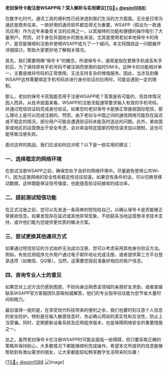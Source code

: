 **老挝保号卡能注册WSAPP吗？深入解析与实用建议[[TG💪+ @esim1088](https://t.me/s/esim1088)]**

在数字化时代，通讯工具的便利性已经渗透到我们生活的方方面面。无论是日常沟通还是商务往来，一款好用的通讯软件都显得尤为重要。WSAPP（假设为一款通讯应用）作为近年来备受关注的应用之一，以其独特的功能和便捷的操作吸引了大量用户。然而，对于身在异国他乡的朋友来说，尤其是使用老挝本地保号卡的用户，是否能够顺利注册并使用WSAPP成为了一个疑问。本文将围绕这一问题展开详细探讨，帮助大家更好地了解相关情况。

首先，我们需要明确“保号卡”的概念。所谓保号卡，通常是指在更换手机或丢失手机后，为了保持原有手机号码不被注销而使用的临时SIM卡。这种卡的功能相对单一，主要是维持号码的正常使用，无法支持复杂的增值服务。因此，当涉及到像WSAPP这样需要绑定手机号码并进行身份验证的应用时，可能会遇到一定的限制。

那么，老挝的保号卡究竟能否用于注册WSAPP呢？答案是有可能的，但具体情况因人而异。从技术层面来看，WSAPP的注册流程通常要求输入有效的手机号码，并通过短信验证码完成身份验证。如果您的老挝保号卡能够正常接收国际短信，那么理论上是可以完成注册的。然而，由于老挝与中国之间的通信网络可能存在延迟或不稳定的情况，部分用户可能会遭遇验证码未能及时送达的问题。此外，某些国家或地区的运营商出于安全考虑，会对来自特定国家的短信请求加以限制，这也可能导致注册失败。

面对这样的挑战，我们应该如何应对呢？以下是一些实用的建议：

### 一、选择稳定的网络环境

在尝试注册WSAPP之前，确保您处于良好的网络环境中。尽量避免使用公共Wi-Fi，因为这类网络的安全性和稳定性往往较差。如果您有条件的话，可以切换至移动数据，这样既能保证信号强度，也能提高验证码接收的成功率。

### 二、提前测试短信功能

在正式注册之前，您可以先发送一条简单的短信给自己，以确认保号卡是否能够正常接收信息。如果发现存在延迟或其他异常现象，不妨联系当地运营商寻求技术支持，或许他们能为您提供更优质的解决方案。

### 三、尝试更换其他通讯方式

如果通过短信验证的方式始终无法成功注册，您可以考虑采用其他身份验证方法。例如，有些应用程序允许用户通过电子邮件地址完成注册，或者提供第三方平台登录选项（如微信、QQ等）。当然，这需要您提前准备好相应的账户信息。

### 四、咨询专业人士的意见

如果您对上述方法仍感到困惑，不妨向身边熟悉该领域的亲朋好友求助，或者直接联系WSAPP官方客服团队获取权威解答。他们的专业指导往往能为您节省大量时间和精力。

最后值得一提的是，在享受现代科技带来的便利之余，我们也要时刻注意个人信息的安全防护。特别是在输入敏感信息时，务必确认网站的真实性和合法性，防止上当受骗。同时，定期更新设备系统及应用程序版本，也是保障网络安全的重要措施之一。

总之，虽然老挝保号卡在注册WSAPP时可能会面临一些障碍，但只要采取正确的策略并保持耐心，大多数情况下都能够顺利完成操作。希望本文所提供的信息能够帮助到有类似需求的朋友，让大家都能轻松畅享数字生活带来的乐趣！

[[TG💪+ @esim1088](https://t.me/s/esim1088) ![Image](https://i.postimg.cc/4NQfJmqS/Snipaste-2025-05-13-00-14-12.png)]